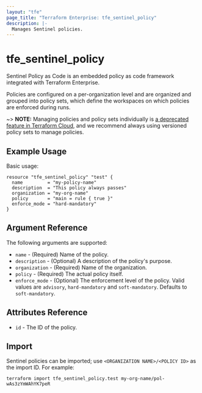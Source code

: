 ```yaml
---
layout: "tfe"
page_title: "Terraform Enterprise: tfe_sentinel_policy"
description: |-
  Manages Sentinel policies.
---
```


# tfe_sentinel_policy

Sentinel Policy as Code is an embedded policy as code framework integrated
with Terraform Enterprise.

Policies are configured on a per-organization level and are organized and
grouped into policy sets, which define the workspaces on which policies are
enforced during runs.

~> **NOTE:** Managing policies and policy sets individually is [a deprecated feature in Terraform Cloud](https://www.terraform.io/docs/cloud/sentinel/manage-policies.html#policies-and-policy-sets), and we recommend always using versioned policy sets to manage policies.

## Example Usage

Basic usage:

```hcl
resource "tfe_sentinel_policy" "test" {
  name         = "my-policy-name"
  description  = "This policy always passes"
  organization = "my-org-name"
  policy       = "main = rule { true }"
  enforce_mode = "hard-mandatory"
}
```

## Argument Reference

The following arguments are supported:

* `name` - (Required) Name of the policy.
* `description` - (Optional) A description of the policy's purpose.
* `organization` - (Required) Name of the organization.
* `policy` - (Required) The actual policy itself.
* `enforce_mode` - (Optional) The enforcement level of the policy. Valid
  values are `advisory`, `hard-mandatory` and `soft-mandatory`. Defaults
  to `soft-mandatory`.

## Attributes Reference

* `id` - The ID of the policy.

## Import

Sentinel policies can be imported; use `<ORGANIZATION NAME>/<POLICY ID>` as the
import ID. For example:

```shell
terraform import tfe_sentinel_policy.test my-org-name/pol-wAs3zYmWAhYK7peR
```
